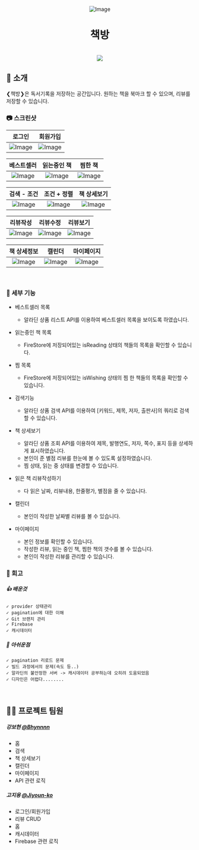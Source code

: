 <div align="center">

![Image](https://github.com/user-attachments/assets/37b3a5a6-9626-4399-93af-901cb56ce0ed)

# 책방
<br/> [<img src="https://img.shields.io/badge/프로젝트 기간-2025.03.06~2025.03.10-fab2ac?style=flat&logo=&logoColor=white" />]()

</div> 

## 📝 소개

❮책방❯은 독서기록을 저장하는 공간입니다.
원하는 책을 북마크 할 수 있으며, 리뷰를 저장할 수 있습니다.
<br />

### 📷 스크린샷
| 로그인 | 회원가입 |
|:---:|:---:|
| ![Image](https://github.com/user-attachments/assets/b158e2d8-aec1-4794-942f-ffdeca2ab505) | ![Image](https://github.com/user-attachments/assets/5e4cde38-06ee-4760-abe1-a3d5e90f9a44) |

| 베스트셀러 | 읽는중인 책 | 찜한 책 |
|:---:|:---:|:---:|
| ![Image](https://github.com/user-attachments/assets/249505ac-9b11-454a-96bb-5b8a34d681e9) | ![Image](https://github.com/user-attachments/assets/89170078-c9b9-4091-b88d-f57022302faf) | ![Image](https://github.com/user-attachments/assets/bc37d9f1-339e-42ff-830f-c09476540cef) |

| 검색 - 조건 | 조건 + 정렬 | 책 상세보기 |
|:---:|:---:|:---:|
| ![Image](https://github.com/user-attachments/assets/21f46fc3-f1f1-4966-9fa4-8462980e2c73) | ![Image](https://github.com/user-attachments/assets/d2f168c4-e8c0-417d-ba18-65f77252b605) | ![Image](https://github.com/user-attachments/assets/a9cc15c5-5145-451d-977c-864c3203458f) |

| 리뷰작성 | 리뷰수정 | 리뷰보기 |
|:---:|:---:|:---:|
| ![Image](https://github.com/user-attachments/assets/61a889ce-5a25-4fea-befc-526c2a690f33) | ![Image](https://github.com/user-attachments/assets/68f9a4fc-7d48-4ded-a498-2d104877bc95) | ![Image](https://github.com/user-attachments/assets/dcd89986-9027-4f3f-a116-cc13c31c91a7) |

| 책 상세정보 | 캘린더 | 마이페이지 |
|:---:|:---:|:---:|
| ![Image](https://github.com/user-attachments/assets/99ed95cc-4bd7-46bc-985a-51d2d9969069) | ![Image](https://github.com/user-attachments/assets/4f46f086-70c5-4266-9a43-90e94e179b4d) | ![Image](https://github.com/user-attachments/assets/3fe04a8f-6b44-48ad-9b20-ad2e37148575) |


<br />



### 🔧 세부 기능
- 베스트셀러 목록
  -  알라딘 상품 리스트 API를 이용하여 베스트셀러 목록을 보이도록 하였습니다.
- 읽는중인 책 목록
  - FireStore에 저장되어있는 isReading 상태의 책들의 목록을 확인할 수 있습니다.
- 찜 목록
  - FireStore에 저장되어있는 isWishing 상태의 찜 한 책들의 목록을 확인할 수 있습니다.
- 검색기능
  - 알라딘 상품 검색 API를 이용하여 [키워드, 제목, 저자, 출판사]의 쿼리로 검색할 수 있습니다.
- 책 상세보기
  - 알라딘 상품 조회 API를 이용하여 제목, 발행연도, 저자, 쪽수, 표지 등을 상세하게 표시하였습니다.
  - 본인이 준 별점 리뷰를 한눈에 볼 수 있도록 설정하였습니다.
  - 찜 상태, 읽는 중 상태를 변경할 수 있습니다.
  
- 읽은 책 리뷰작성하기
  - 다 읽은 날짜, 리뷰내용, 한줄평가, 별점을 줄 수 있습니다.
- 캘린더
  - 본인이 작성한 날짜별 리뷰를 볼 수 있습니다.
- 마이페이지
  - 본인 정보를 확인할 수 있습니다.
  - 작성한 리뷰, 읽는 중인 책, 찜한 책의 갯수를 볼 수 있습니다.
  - 본인이 작성한 리뷰를 관리할 수 있습니다.



### 👀 회고
  
##### 👍 배운것
    ✓ provider 상태관리
    ✓ pagination에 대한 이해
    ✓ Git 브랜치 관리
    ✓ Firebase
    ✓ 캐시데이터

##### 🥲 아쉬운점
    ✓ pagination 리로드 문제
    ✓ 빌드 과정에서의 문제(속도 등..)
    ✓ 알라딘의 불안정한 서버 -> 캐시데이터 공부하는데 오히려 도움되었음
    ✓ 디자인은 어렵다........

<br />

## 💁‍♂️ 프로젝트 팀원
##### 강보현 [@Bhynnnn](https://github.com/Bhynnnn)
- 홈
- 검색
- 책 상세보기
- 캘린더
- 마이페이지
- API 관련 로직
  
##### 고지용 [@Jiyoun-ko](https://github.com/Jiyong-ko)
- 로그인/회원가입
- 리뷰 CRUD
- 홈
- 캐시데이터
- Firebase 관련 로직